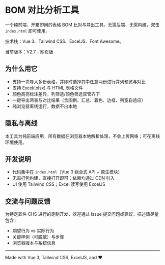 # BOM 对比分析工具

一个纯前端、开箱即用的表格 BOM 比对与导出工具。无需后端、无需构建，双击 `index.html` 即可使用。

技术栈：Vue 3、Tailwind CSS、ExcelJS、Font Awesome。

当前版本：V2.7 - 网页版

## 为什么用它

- 支持一次导入多份表格，并即时选择其中任意两份进行并列预览与对比
- 支持 Excel(.xlsx) 与 HTML 表格文件
- 颜色高亮标注差异，列筛选/颜色筛选双管齐下
- 一键导出两表与对比结果（含图例、汇总、着色、边框、列宽自适应）
- 纯浏览器离线运行，数据不出本地

## 隐私与离线

本工具为纯前端应用，所有数据在浏览器本地解析处理，不会上传网络；可在离线环境使用。

## 开发说明

- 代码集中在 `index.html`（Vue 3 组合式 API + 原生模块）
- 无需打包构建，直接打开即可；依赖均通过 CDN 引入
- UI 使用 Tailwind CSS；Excel 读写使用 ExcelJS

## 交流与问题反馈

为特定软件 CHS 进行的定制开发，欢迎通过 Issue 提交问题或建议，描述请尽量包含：
- 期望行为 vs 实际行为
- 关键样例（可脱敏）与步骤
- 浏览器版本与系统信息

---

Made with Vue 3, Tailwind CSS, ExcelJS, and ❤️


